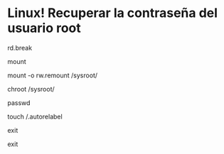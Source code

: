 # Linux! Recuperar la contraseña del usuario root


rd.break

mount

mount -o rw.remount /sysroot/

chroot /sysroot/

passwd

touch /.autorelabel

exit 

exit

